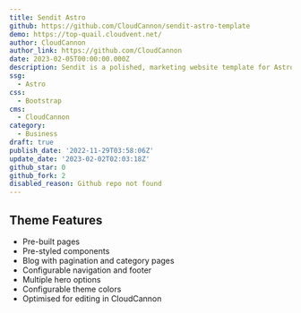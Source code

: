 ```yaml
---
title: Sendit Astro
github: https://github.com/CloudCannon/sendit-astro-template
demo: https://top-quail.cloudvent.net/
author: CloudCannon
author_link: https://github.com/CloudCannon
date: 2023-02-05T00:00:00.000Z
description: Sendit is a polished, marketing website template for Astro
ssg:
  - Astro
css:
  - Bootstrap
cms:
  - CloudCannon
category:
  - Business
draft: true
publish_date: '2022-11-29T03:58:06Z'
update_date: '2023-02-02T02:03:18Z'
github_star: 0
github_fork: 2
disabled_reason: Github repo not found
---
```

## Theme Features
- Pre-built pages
- Pre-styled components
- Blog with pagination and category pages
- Configurable navigation and footer
- Multiple hero options
- Configurable theme colors
- Optimised for editing in CloudCannon
